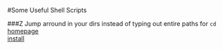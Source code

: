 #Some Useful Shell Scripts

###Z
Jump arround in your dirs instead of typing out entire paths for `cd`  
[homepage](https://github.com/rupa/z)  
[install](https://github.com/rupa/z/blob/master/README#L48-L68)  
